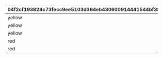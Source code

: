 |04f2cf193824c73fecc9ee5103d364eb430600914441544bf3846261e7fbf947|36fccccc069ce38c148917a7fb7232c783cf4f111c7b30b666f5a60077512f21|8987386d8291fe45f5b3fd4a790873ce0bf3903e8ab2bbaa5be0f00f16f5d058|
| --- | --- | --- |
|yellow|1|1|
|yellow|2|1|
|yellow|3|1|
|red|4|2|
|red|5|2|